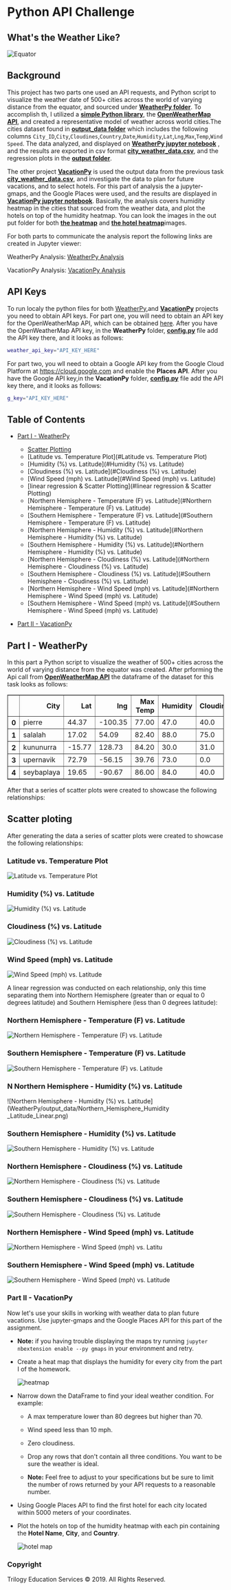 # Python API Challenge
## What's the Weather Like?
![Equator](Images/second.gif)
## Background

This project has two parts one used an API requests, and Python script to visualize the weather date of 500+ cities across the world of varying distance from the equator, and sourced under [**WeatherPy folder**](WeatherPy/). To accomplish th, I utilized a [**simple Python library**](https://pypi.python.org/pypi/citipy), the [**OpenWeatherMap API**](https://openweathermap.org/api), and created a representative model of weather across world cities.The cities dataset found in [**output_data folder**](WeatherPy/output_data/cities.csv) which includes the following columns `City_ID`,`City`,`Cloudines`,`Country`,`Date`,`Humidity`,`Lat`,`Lng`,`Max`,`Temp`,`Wind Speed`. The data analyzed, and displayed on [**WeatherPy jupyter notebook**](WeatherPy/WeatherPy.ipynb) , and the results are exported in csv format [**city_weather_data.csv**](WeatherPy/output_data/city_weather_data.csv), and the regression plots in the [**output folder**](WeatherPy/output_data/).

The other project [**VacationPy**](VacationPy/) is used the output data from the previous task [**city_weather_data.csv**](WeatherPy/output_data/city_weather_data.csv), and investigate the data to plan for future vacations, and to select hotels. For this part of analysis the a jupyter-gmaps, and the Google Places were used, and the results are displayed in [**VacationPy jupyter notebook**](VacationPy/VacationPy.ipynb). Basically, the analysis covers humidity heatmap in the cities that sourced from the weather data, and plot the hotels on top of the humidity heatmap. You can look the images in the out put folder for both [**the heatmap**](VacationPy/output_data/Heatmap.png) and [**the hotel heatmap**](VacationPy/output_data/hotel.png,)images.

For both parts to communicate the analysis report the following links are created in Jupyter viewer: 

WeatherPy Analysis: [WeatherPy Analysis](https://nbviewer.ipython.org/github/ermiasgelaye/python-api-challenge/blob/master/WeatherPy/WeatherPy.ipynb) 

VacationPy Analysis: [VacationPy Analysis](https://nbviewer.ipython.org/github/ermiasgelaye/python-api-challenge/blob/master/VacationPy/.ipynb_checkpoints/VacationPy-checkpoint.ipynb) 

## <a name="api_keys"></a> API Keys


To run localy the python files for both [WeatherPy](WeatherPy/WeatherPy.ipynb),and [**VacationPy**](VacationPyy/VacationPy.ipynb) projects you need to obtain API keys. For part one, you will need to obtain an API key for the OpenWeatherMap API, which can be obtained [here](https://home.openweathermap.org/api_keys). After you have the OpenWeatherMap API key, in the **WeatherPy** folder, [**config.py**](WeatherPy/api_keys.py) file add the API key there, and it looks as follows:

```bash
weather_api_key="API_KEY_HERE"

```
For part two, you wll need to obtain a Google API key from the Google Cloud Platform at <https://cloud.google.com> and enable the **Places API**. After you have the Google API key,in the **VacationPy** folder, [**config.py**](VacationPy/api_keys.py) file add the API key there, and it looks as follows:

```bash
g_key="API_KEY_HERE"
```

## Table of Contents
* [Part I - WeatherPy](#WeatherPy)
  * [Scatter Plotting](#Scatter_Plotting)
   - [Latitude vs. Temperature Plot](#Latitude vs. Temperature Plot)
   - [Humidity (%) vs. Latitude](#Humidity (%) vs. Latitude)
   - [Cloudiness (%) vs. Latitude](#Cloudiness (%) vs. Latitude)
   - [Wind Speed (mph) vs. Latitude](#Wind Speed (mph) vs. Latitude)
  * [linear regression & Scatter Plotting](#linear regression & Scatter Plotting)
   - [Northern Hemisphere - Temperature (F) vs. Latitude](#Northern Hemisphere - Temperature (F) vs. Latitude)
   - [Southern Hemisphere - Temperature (F) vs. Latitude](#Southern Hemisphere - Temperature (F) vs. Latitude)
   - [Northern Hemisphere - Humidity (%) vs. Latitude](#Northern Hemisphere - Humidity (%) vs. Latitude)
   - [Southern Hemisphere - Humidity (%) vs. Latitude](#Northern Hemisphere - Humidity (%) vs. Latitude)
   - [Northern Hemisphere - Cloudiness (%) vs. Latitude](#Northern Hemisphere - Cloudiness (%) vs. Latitude)
   - [Southern Hemisphere - Cloudiness (%) vs. Latitude](#Southern Hemisphere - Cloudiness (%) vs. Latitude)
   - [Northern Hemisphere - Wind Speed (mph) vs. Latitude](#Northern Hemisphere - Wind Speed (mph) vs. Latitude)
   - [Southern Hemisphere - Wind Speed (mph) vs. Latitude](#Southern Hemisphere - Wind Speed (mph) vs. Latitude)

* [Part II - VacationPy](#VacationPy)

## <a name="WeatherPy"></a> Part I - WeatherPy

In this part a Python script to visualize the weather of 500+ cities across the world of varying distance from the equator was created. After prforming the Api call from [**OpenWeatherMap API**](https://openweathermap.org/api) the dataframe of the dataset for this task looks as follows:

 <table border="1" class="dataframe">
  <thead>
    <tr style="text-align: right;">
      <th></th>
      <th>City</th>
      <th>Lat</th>
      <th>lng</th>
      <th>Max Temp</th>
      <th>Humidity</th>
      <th>Cloudiness</th>
      <th>Wind Speed</th>
      <th>Country</th>
      <th>Date</th>
    </tr>
  </thead>
  <tbody>
    <tr>
      <th>0</th>
      <td>pierre</td>
      <td>44.37</td>
      <td>-100.35</td>
      <td>77.00</td>
      <td>47.0</td>
      <td>40.0</td>
      <td>13.87</td>
      <td>US</td>
      <td>1.592704e+09</td>
    </tr>
    <tr>
      <th>1</th>
      <td>salalah</td>
      <td>17.02</td>
      <td>54.09</td>
      <td>82.40</td>
      <td>88.0</td>
      <td>75.0</td>
      <td>4.70</td>
      <td>OM</td>
      <td>1.592704e+09</td>
    </tr>
    <tr>
      <th>2</th>
      <td>kununurra</td>
      <td>-15.77</td>
      <td>128.73</td>
      <td>84.20</td>
      <td>30.0</td>
      <td>31.0</td>
      <td>13.87</td>
      <td>AU</td>
      <td>1.592704e+09</td>
    </tr>
    <tr>
      <th>3</th>
      <td>upernavik</td>
      <td>72.79</td>
      <td>-56.15</td>
      <td>39.76</td>
      <td>73.0</td>
      <td>0.0</td>
      <td>8.52</td>
      <td>GL</td>
      <td>1.592704e+09</td>
    </tr>
    <tr>
      <th>4</th>
      <td>seybaplaya</td>
      <td>19.65</td>
      <td>-90.67</td>
      <td>86.00</td>
      <td>84.0</td>
      <td>40.0</td>
      <td>11.41</td>
      <td>MX</td>
      <td>1.592704e+09</td>
    </tr>
  </tbody>
</table>

After that a series of scatter plots were created to showcase the following relationships:

## <a name="Scatter_Plotting"></a> Scatter ploting
After generating the data a series of scatter plots were created to showcase the following relationships:

### <a name="Latitude vs. Temperature Plot"></a>Latitude vs. Temperature Plot
![Latitude vs. Temperature Plot](WeatherPy/output_data/latitude_vs_temperature.png)

### <a name="Humidity (%) vs. Latitude"></a>Humidity (%) vs. Latitude
![Humidity (%) vs. Latitude](WeatherPy/output_data/latitude_vs_humidity.png)

### <a name="Cloudiness (%) vs. Latitude"></a>Cloudiness (%) vs. Latitude
![Cloudiness (%) vs. Latitude](WeatherPy/output_data/latitude_vs_cloudiness.png)

### <a name="Wind Speed (mph) vs. Latitude"></a>Wind Speed (mph) vs. Latitude

![Wind Speed (mph) vs. Latitude](WeatherPy/output_data/latitude_vs_wind_speed.png)


A linear regression was conducted on each relationship, only this time separating them into Northern Hemisphere (greater than or equal to 0 degrees latitude) and Southern Hemisphere (less than 0 degrees latitude):

### <a name="Northern Hemisphere - Temperature (F) vs. Latitude"></a> Northern Hemisphere - Temperature (F) vs. Latitude
![Northern Hemisphere - Temperature (F) vs. Latitude](WeatherPy/output_data/Northern_Hemisphere_Max_lat_lin.png)
### <a name="Southern Hemisphere - Temperature (F) vs. Lat"></a> Southern Hemisphere - Temperature (F) vs. Latitude
![Southern Hemisphere - Temperature (F) vs. Latitude](WeatherPy/output_data/southern_Hemisphere_Max_lat_lin.png)
### N<a name="Northern Hemisphere - Humidity (%) vs. Latitude"></a> Northern Hemisphere - Humidity (%) vs. Latitude
![Northern Hemisphere - Humidity (%) vs. Latitude](WeatherPy/output_data/Northern_Hemisphere_Humidity _Latitude_Linear.png)
### <a name="Southern Hemisphere - Humidity (%) vs. Latitud"></a> Southern Hemisphere - Humidity (%) vs. Latitude
![Southern Hemisphere - Humidity (%) vs. Latitude](WeatherPy/output_data/southern_humudity_Hemisphere_Max_lat_lin.png)
### <a name="Northern Hemisphere - Cloudiness (%) vs. Latitud"></a> Northern Hemisphere - Cloudiness (%) vs. Latitude
![Northern Hemisphere - Cloudiness (%) vs. Latitude](WeatherPy/output_data/Northern_Hemisphere_Cloudiness_Latitude_Linear.png)
### <a name="Southern Hemisphere - Cloudiness (%) vs. Latitude"></a> Southern Hemisphere - Cloudiness (%) vs. Latitude
![Southern Hemisphere - Cloudiness (%) vs. Latitude](WeatherPy/output_data/Southern_Hemisphere_Cloudiness_Latitude_Linear.png)
### <a name="Northern Hemisphere - Wind Speed (mph) vs. Latitude"></a> Northern Hemisphere - Wind Speed (mph) vs. Latitude
![Northern Hemisphere - Wind Speed (mph) vs. Latitu](WeatherPy/output_data/Northern_Hemisphere_Wind_Speed_Latitude_Lin.png)
### <a name="Southern Hemisphere - Wind Speed (mph) vs. Latitude"></a> Southern Hemisphere - Wind Speed (mph) vs. Latitude
![Southern Hemisphere - Wind Speed (mph) vs. Latitude](WeatherPy/output_data/Southern_Hemisphere_Wind_Speed_Latitude_Linear_Regression.png)

### Part II - VacationPy

Now let's use your skills in working with weather data to plan future vacations. Use jupyter-gmaps and the Google Places API for this part of the assignment.

* **Note:** if you having trouble displaying the maps try running `jupyter nbextension enable --py gmaps` in your environment and retry.

* Create a heat map that displays the humidity for every city from the part I of the homework.

  ![heatmap](Images/heatmap.png)

* Narrow down the DataFrame to find your ideal weather condition. For example:

  * A max temperature lower than 80 degrees but higher than 70.

  * Wind speed less than 10 mph.

  * Zero cloudiness.

  * Drop any rows that don't contain all three conditions. You want to be sure the weather is ideal.

  * **Note:** Feel free to adjust to your specifications but be sure to limit the number of rows returned by your API requests to a reasonable number.

* Using Google Places API to find the first hotel for each city located within 5000 meters of your coordinates.

* Plot the hotels on top of the humidity heatmap with each pin containing the **Hotel Name**, **City**, and **Country**.

  ![hotel map](Images/hotel_map.png)




### Copyright

Trilogy Education Services © 2019. All Rights Reserved.

